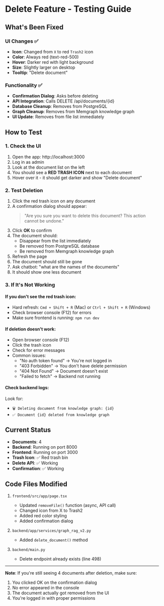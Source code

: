 # Delete Feature - Testing Guide

## What's Been Fixed

### UI Changes ✅
- **Icon**: Changed from `X` to red `Trash2` icon
- **Color**: Always red (text-red-500)
- **Hover**: Darker red with light background
- **Size**: Slightly larger on desktop
- **Tooltip**: "Delete document"

### Functionality ✅
- **Confirmation Dialog**: Asks before deleting
- **API Integration**: Calls DELETE /api/documents/{id}
- **Database Cleanup**: Removes from PostgreSQL
- **Graph Cleanup**: Removes from Memgraph knowledge graph
- **UI Update**: Removes from file list immediately

## How to Test

### 1. Check the UI
1. Open the app: http://localhost:3000
2. Log in as admin
3. Look at the document list on the left
4. You should see a **RED TRASH ICON** next to each document
5. Hover over it - it should get darker and show "Delete document"

### 2. Test Deletion
1. Click the red trash icon on any document
2. A confirmation dialog should appear:
   > "Are you sure you want to delete this document? This action cannot be undone."
3. Click **OK** to confirm
4. The document should:
   - Disappear from the list immediately
   - Be removed from PostgreSQL database
   - Be removed from Memgraph knowledge graph
5. Refresh the page
6. The document should still be gone
7. Ask chatbot: "what are the names of the documents"
8. It should show one less document

### 3. If It's Not Working

#### If you don't see the red trash icon:
- Hard refresh: `Cmd + Shift + R` (Mac) or `Ctrl + Shift + R` (Windows)
- Check browser console (F12) for errors
- Make sure frontend is running: `npm run dev`

#### If deletion doesn't work:
- Open browser console (F12)
- Click the trash icon
- Check for error messages
- Common issues:
  - "No auth token found" → You're not logged in
  - "403 Forbidden" → You don't have delete permission
  - "404 Not Found" → Document doesn't exist
  - "Failed to fetch" → Backend not running

#### Check backend logs:
Look for:
- `🗑️ Deleting document from knowledge graph: {id}`
- `✅ Document {id} deleted from knowledge graph`

## Current Status

- **Documents**: 4
- **Backend**: Running on port 8000
- **Frontend**: Running on port 3000
- **Trash Icon**: ✅ Red trash bin
- **Delete API**: ✅ Working
- **Confirmation**: ✅ Working

## Code Files Modified

1. `frontend/src/app/page.tsx`
   - Updated `removeFile()` function (async, API call)
   - Changed icon from X to Trash2
   - Added red color styling
   - Added confirmation dialog

2. `backend/app/services/graph_rag_v2.py`
   - Added `delete_document()` method

3. `backend/main.py`
   - Delete endpoint already exists (line 498)

---

**Note**: If you're still seeing 4 documents after deletion, make sure:
1. You clicked OK on the confirmation dialog
2. No error appeared in the console
3. The document actually got removed from the UI
4. You're logged in with proper permissions
